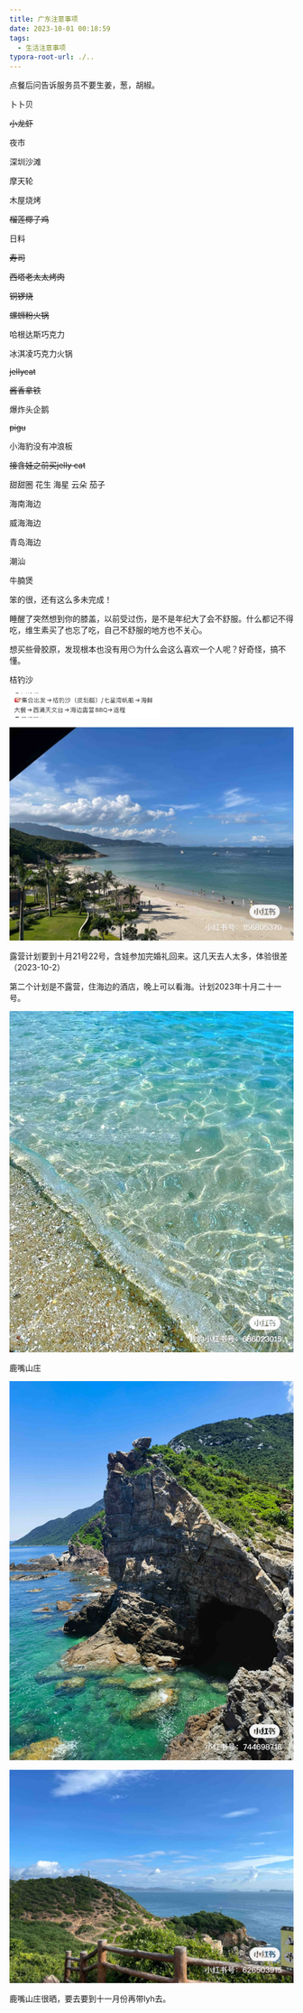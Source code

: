 ```yaml
---
title: 广东注意事项
date: 2023-10-01 00:18:59
tags: 
  - 生活注意事项
typora-root-url: ./..
---
```


点餐后问告诉服务员不要生姜，葱，胡椒。

卜卜贝

~~小龙虾~~

夜市

深圳沙滩

摩天轮

木屋烧烤

~~榴莲椰子鸡~~

日料

~~寿司~~

~~西塔老太太烤肉~~

~~铜锣烧~~

~~螺蛳粉火锅~~

哈根达斯巧克力

冰淇凌巧克力火锅

~~jellycat~~

~~酱香拿铁~~

爆炸头企鹅

~~pigu~~

小海豹没有冲浪板

~~接含娃之前买jelly cat~~

甜甜圈 花生 海星 云朵 茄子

海南海边

威海海边

青岛海边

潮汕

牛腩煲

笨的很，还有这么多未完成！

睡醒了突然想到你的膝盖，以前受过伤，是不是年纪大了会不舒服。什么都记不得吃，维生素买了也忘了吃，自己不舒服的地方也不关心。

想买些骨胶原，发现根本也没有用😶为什么会这么喜欢一个人呢？好奇怪，搞不懂。

桔钓沙

<img src="/imgs/广东计划/金钓沙露营计划.jpg" style="zoom:33%;" />

![](/imgs/广东计划/桔钓沙.jpg)

露营计划要到十月21号22号，含娃参加完婚礼回来。这几天去人太多，体验很差（2023-10-2）

第二个计划是不露营，住海边的酒店，晚上可以看海。计划2023年十月二十一号。

![](/imgs/广东计划/桔钓沙2.jpg)

鹿嘴山庄

![](/imgs/广东计划/鹿嘴山庄1.jpg)

![](/imgs/广东计划/鹿嘴山庄2.jpg)

鹿嘴山庄很晒，要去要到十一月份再带lyh去。
